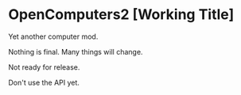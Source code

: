 # OpenComputers2 [Working Title]

Yet another computer mod.

Nothing is final. Many things will change.

Not ready for release.

Don't use the API yet.
